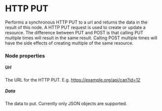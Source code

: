 # HTTP PUT

Performs a synchronous HTTP PUT to a url and returns the data in the result of this node. A HTTP PUT request is used to create or update a resource. The difference between PUT and POST is that calling PUT multiple times will result in the same result. Calling POST multiple times will have the side effects of creating multiple of the same resource.

### Node properties

##### Url

The URL for the HTTP PUT. E.g. https://example.org/api/can?id=12

##### Data

The data to put. Currently only JSON objects are supported.

